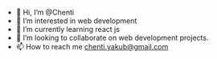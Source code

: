 - 👋 Hi, I’m @Chenti
- 👀 I’m interested in web development
- 🌱 I’m currently learning react js
- 💞️ I’m looking to collaborate on web development projects.
- 📫 How to reach me chenti.yakub@gmail.com

<!---
Chenti-yak/Chenti-yak is a ✨ special ✨ repository because its `README.md` (this file) appears on your GitHub profile.
You can click the Preview link to take a look at your changes.
--->
